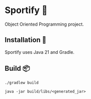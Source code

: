 # Sportify 🏅

Object Oriented Programming project.

## Installation 🔨

Sportify uses Java 21 and Gradle.

## Build 📦

```
./gradlew build
```

```
java -jar build/libs/<generated_jar>
```
